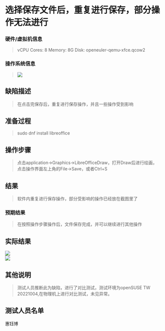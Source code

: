# 选择保存文件后，重复进行保存，部分操作无法进行


### 硬件/虚拟机信息

> vCPU Cores: 8
Memory: 8G
Disk: openeuler-qemu-xfce.qcow2


### 操作系统信息

> ![](https://github.com/GICEGreenIce/WORK-PLCT20221009-15/blob/main/%E6%B5%8B%E8%AF%95%E7%8E%AF%E5%A2%83.jpeg)  

## 缺陷描述

> 在点击完保存后，重复进行保存操作，并且一些操作受到影响

## 准备过程

> sudo dnf install libreoffice

## 操作步骤

> 点击application->Graphics->LibreOfficeDraw，打开Draw后进行绘画，点击操作界面左上角的File->Save，或者Ctrl+S

## 结果  

> 软件内重复进行保存操作，部分受影响的操作已经放在截图里了

### 预期结果

> 在按照操作步骤操作后，文件保存完成，并可以继续进行其他操作

## 实际结果

![](https://github.com/GICEGreenIce/WORK-PLCT20221009-15/blob/main/Draw/%E7%BC%BA%E9%99%B7/%E7%BC%BA%E9%99%B71.jpeg)  
![](https://github.com/GICEGreenIce/WORK-PLCT20221009-15/blob/main/Draw/%E7%BC%BA%E9%99%B7/%E7%BC%BA%E9%99%B72.jpeg)  

## 其他说明

> 测试人员推断此为缺陷，进行了对比测试，测试环境为openSUSE TW 20221004,在物理机上进行对比测试，未见异常。

## 测试人员名单

惠钰博

